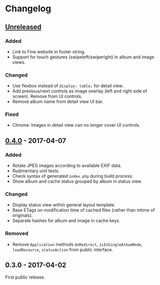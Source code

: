 # Changelog


## [Unreleased]

### Added

- Link to Fine website in footer string.
- Support for touch gestures (swipeleft/swiperight) in album and image views.

### Changed

- Use flexbox instead of `display: table;` for detail view.
- Add previous/next controls as image overlay (left and right side of screen).
  Remove from UI controls.
- Remove album name from detail view UI bar.

### Fixed

- Chrome: Images in detail view can no longer cover UI controls.


## [0.4.0] - 2017-04-07

### Added

- Rotate JPEG images according to available EXIF data.
- Rudimentary unit tests.
- Check syntax of generated `index.php` during build process.
- Show album and cache status grouped by album in status view.

### Changed

- Display status view within general layout template.
- Base ETags on modification time of cached files (rather than mtime of
  originals).
- Separate hashes for album and image in cache keys.

### Removed

- Remove `Application` methods `doRedirect`, `isInSingleAlbumMode`,
  `loadResource`, `statusAction` from public interface.


## 0.3.0 - 2017-04-02

First public release.


[Unreleased]: https://github.com/mermshaus/fine/compare/v0.4.0...HEAD
[0.4.0]: https://github.com/mermshaus/fine/compare/v0.3.0...v0.4.0

